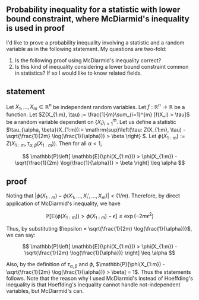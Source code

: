 ## Probability inequality for a statistic with lower bound constraint, where McDiarmid's inequality is used in proof
I'd like to prove a probability inequality involving a statistic and a random variable as in the following statement. My questions are two-fold:
1. Is the following proof using McDiarmid's inequality correct?
2. Is this kind of inequality considering a lower bound constraint common in statistics? If so I would like to know related fields. 

## statement
Let $X_1, ..., X_m \in \mathbb{R}^{n}$ be independent random variables. Let $f: \mathbb{R}^n \to \mathbb{R}$ be a function. Let $Z(X_{1:m}, \tau) := \frac{1}{m}\sum_{i=1}^{m} [f(X_i) > \tau]$ be a random variable dependent on $\left\{ X_i \right\}_{i=1}^{m}$. Let us define a statistic $\tau_{\alpha, \beta}(X_{1:m}):= \mathrm{sup}\left\{\tau: Z(X_{1:m}, \tau) - \sqrt{\frac{1}{2m} \log(\frac{1}{\alpha})} > \beta \right\} $. Let $\phi(X_{1:m}):=Z(X_{1:m}, \tau_{\alpha, \beta}(X_{1:m}))$. Then for all $\alpha < 1$,

$$ \mathbb{P}\left[  \mathbb{E}(\phi(X_{1:m})) > \phi(X_{1:m}) - \sqrt{\frac{1}{2m} \log(\frac{1}{\alpha})} > \beta \right]  \leq \alpha $$

## proof
Noting that $|\phi(X_{1:m}) - \phi(X_1, \ldots, X_i', \ldots, X_m)| < (1/m)$. Therefore, by direct application of McDiarmid's inequality, we have

$$ \mathbb{P}\left[  \mathbb{E}(\phi(X_{1:m})) > \phi(X_{1:m}) - \epsilon \right]  \leq \exp(-2m\epsilon^2) $$

Thus, by substituting $\epsilon = \sqrt{\frac{1}{2m} \log(\frac{1}{\alpha})}$, we can say:

$$ \mathbb{P}\left[  \mathbb{E}(\phi(X_{1:m})) > \phi(X_{1:m}) - \sqrt{\frac{1}{2m} \log(\frac{1}{\alpha})} \right]  \leq \alpha $$

Also, by the definition of $\tau_{\alpha, \beta}$ and $\phi$, $\mathbb{P}[\phi(X_{1:m}) - \sqrt{\frac{1}{2m} \log(\frac{1}{\alpha})} > \beta] = 1$. Thus the statements follows.
Note that the reason why I used McDiarmid's instead of Hoeffding's inequality is that Hoeffding's inequality cannot handle not-independent variables, but McDiarmid's can.
